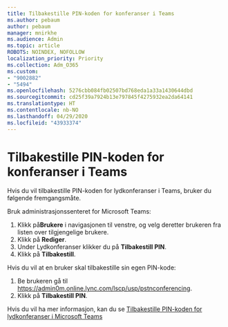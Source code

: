 ```yaml
---
title: Tilbakestille PIN-koden for konferanser i Teams
ms.author: pebaum
author: pebaum
manager: mnirkhe
ms.audience: Admin
ms.topic: article
ROBOTS: NOINDEX, NOFOLLOW
localization_priority: Priority
ms.collection: Adm_O365
ms.custom:
- "9002882"
- "5494"
ms.openlocfilehash: 5276cbb084fb02507bd768eda1a33a1430644dbd
ms.sourcegitcommit: cd25f39a7924b13e797845f4275932ea2da64141
ms.translationtype: HT
ms.contentlocale: nb-NO
ms.lasthandoff: 04/29/2020
ms.locfileid: "43933374"
---
```

# <a name="reset-conferencing-pin-in-teams"></a>Tilbakestille PIN-koden for konferanser i Teams

Hvis du vil tilbakestille PIN-koden for lydkonferanser i Teams, bruker du følgende fremgangsmåte.  

Bruk administrasjonssenteret for Microsoft Teams:

1. Klikk på**Brukere** i navigasjonen til venstre, og velg deretter brukeren fra listen over tilgjengelige brukere.
2. Klikk på **Rediger**.
3. Under Lydkonferanser klikker du på **Tilbakestill PIN**.
4. Klikk på **Tilbakestill**.

Hvis du vil at en bruker skal tilbakestille sin egen PIN-kode:
1. Be brukeren gå til https://admin0m.online.lync.com/lscp/usp/pstnconferencing.
2. Klikk på **Tilbakestill PIN**.

Hvis du vil ha mer informasjon, kan du se [Tilbakestille PIN-koden for lydkonferanser i Microsoft Teams](https://docs.microsoft.com/microsoftteams/reset-the-audio-conferencing-pin-in-teams)
